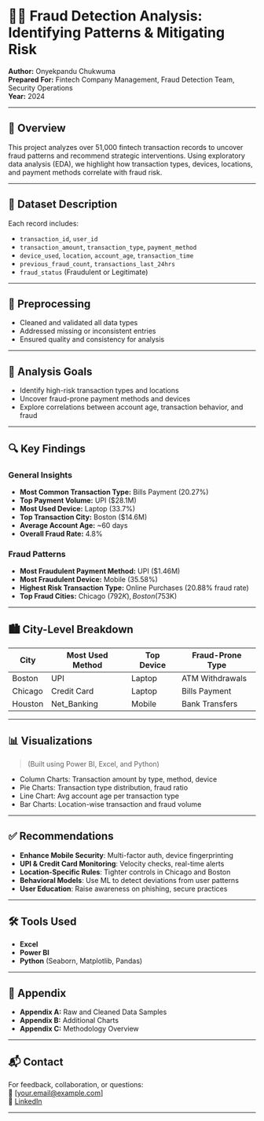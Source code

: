 # 🕵️‍♂️ Fraud Detection Analysis: Identifying Patterns & Mitigating Risk

**Author:** Onyekpandu Chukwuma  
**Prepared For:** Fintech Company Management, Fraud Detection Team, Security Operations  
**Year:** 2024  

---

## 📌 Overview

This project analyzes over 51,000 fintech transaction records to uncover fraud patterns and recommend strategic interventions. Using exploratory data analysis (EDA), we highlight how transaction types, devices, locations, and payment methods correlate with fraud risk.

---

## 📂 Dataset Description

Each record includes:

- `transaction_id`, `user_id`
- `transaction_amount`, `transaction_type`, `payment_method`
- `device_used`, `location`, `account_age`, `transaction_time`
- `previous_fraud_count`, `transactions_last_24hrs`
- `fraud_status` (Fraudulent or Legitimate)

---

## 🧹 Preprocessing

- Cleaned and validated all data types
- Addressed missing or inconsistent entries
- Ensured quality and consistency for analysis

---

## 🎯 Analysis Goals

- Identify high-risk transaction types and locations
- Uncover fraud-prone payment methods and devices
- Explore correlations between account age, transaction behavior, and fraud

---

## 🔍 Key Findings

### General Insights

- **Most Common Transaction Type:** Bills Payment (20.27%)
- **Top Payment Volume:** UPI ($28.1M)
- **Most Used Device:** Laptop (33.7%)
- **Top Transaction City:** Boston ($14.6M)
- **Average Account Age:** ~60 days
- **Overall Fraud Rate:** 4.8%

### Fraud Patterns

- **Most Fraudulent Payment Method:** UPI ($1.46M)
- **Most Fraudulent Device:** Mobile (35.58%)
- **Highest Risk Transaction Type:** Online Purchases (20.88% fraud rate)
- **Top Fraud Cities:** Chicago ($792K), Boston ($753K)

---

## 🏙️ City-Level Breakdown

| City     | Most Used Method | Top Device | Fraud-Prone Type     |
|----------|------------------|------------|-----------------------|
| Boston   | UPI              | Laptop     | ATM Withdrawals       |
| Chicago  | Credit Card      | Laptop     | Bills Payment         |
| Houston  | Net_Banking      | Mobile     | Bank Transfers        |

---

## 📊 Visualizations

> (Built using Power BI, Excel, and Python)

- Column Charts: Transaction amount by type, method, device
- Pie Charts: Transaction type distribution, fraud ratio
- Line Chart: Avg account age per transaction type
- Bar Charts: Location-wise transaction and fraud volume

---

## ✅ Recommendations

- **Enhance Mobile Security**: Multi-factor auth, device fingerprinting
- **UPI & Credit Card Monitoring**: Velocity checks, real-time alerts
- **Location-Specific Rules**: Tighter controls in Chicago and Boston
- **Behavioral Models**: Use ML to detect deviations from user patterns
- **User Education**: Raise awareness on phishing, secure practices

---

## 🛠 Tools Used

- **Excel**  
- **Power BI**  
- **Python** (Seaborn, Matplotlib, Pandas)

---

## 📁 Appendix

- **Appendix A:** Raw and Cleaned Data Samples  
- **Appendix B:** Additional Charts  
- **Appendix C:** Methodology Overview  

---

## 📬 Contact

For feedback, collaboration, or questions:  
📧 [your.email@example.com]  
🔗 [LinkedIn](www.linkedin.com/in/chukwuma-onyekpandu-2a7b3a182)

---

